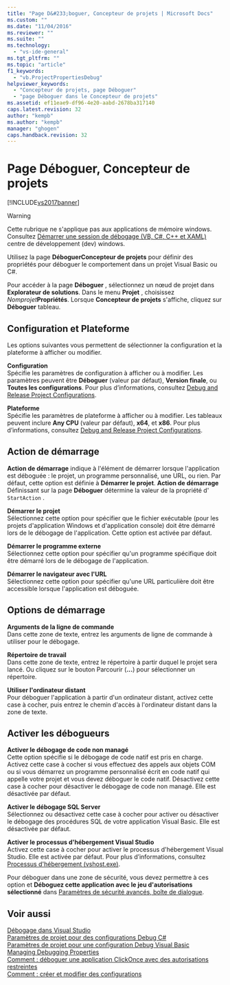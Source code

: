 ```yaml
---
title: "Page D&#233;boguer, Concepteur de projets | Microsoft Docs"
ms.custom: ""
ms.date: "11/04/2016"
ms.reviewer: ""
ms.suite: ""
ms.technology: 
  - "vs-ide-general"
ms.tgt_pltfrm: ""
ms.topic: "article"
f1_keywords: 
  - "vb.ProjectPropertiesDebug"
helpviewer_keywords: 
  - "Concepteur de projets, page Déboguer"
  - "page Déboguer dans le Concepteur de projets"
ms.assetid: ef11eae9-df96-4e20-aabd-2678ba317140
caps.latest.revision: 32
author: "kempb"
ms.author: "kempb"
manager: "ghogen"
caps.handback.revision: 32
---
```

# Page D&#233;boguer, Concepteur de projets
[!INCLUDE[vs2017banner](../../code-quality/includes/vs2017banner.md)]

> [!WARNING]
>  Cette rubrique ne s'applique pas aux applications de mémoire windows.  Consultez [Démarrer une session de débogage \(VB, C\#, C\+\+ et XAML\)](../../debugger/start-a-debugging-session-for-a-store-app-in-visual-studio-vb-csharp-cpp-and-xaml.md) centre de développement \(dev\) windows.  
  
 Utilisez la page **DéboguerConcepteur de projets** pour définir des propriétés pour déboguer le comportement dans un projet Visual Basic ou C\#.  
  
 Pour accéder à la page **Déboguer** , sélectionnez un nœud de projet dans **Explorateur de solutions**.  Dans le menu **Projet** , choisissez *Nomprojet***Propriétés**.  Lorsque **Concepteur de projets** s'affiche, cliquez sur **Déboguer** tableau.  
  
## Configuration et Plateforme  
 Les options suivantes vous permettent de sélectionner la configuration et la plateforme à afficher ou modifier.  
  
 **Configuration**  
 Spécifie les paramètres de configuration à afficher ou à modifier.  Les paramètres peuvent être **Déboguer** \(valeur par défaut\), **Version finale**, ou **Toutes les configurations**.  Pour plus d’informations, consultez [Debug and Release Project Configurations](http://msdn.microsoft.com/fr-fr/0440b300-0614-4511-901a-105b771b236e).  
  
 **Plateforme**  
 Spécifie les paramètres de plateforme à afficher ou à modifier.  Les tableaux peuvent inclure **Any CPU** \(valeur par défaut\), **x64**, et **x86**.  Pour plus d’informations, consultez [Debug and Release Project Configurations](http://msdn.microsoft.com/fr-fr/0440b300-0614-4511-901a-105b771b236e).  
  
## Action de démarrage  
 **Action de démarrage** indique à l'élément de démarrer lorsque l'application est déboguée : le projet, un programme personnalisé, une URL, ou rien.  Par défaut, cette option est définie à **Démarrer le projet**.  **Action de démarrage** Définissant sur la page **Déboguer** détermine la valeur de la propriété d' `StartAction` .  
  
 **Démarrer le projet**  
 Sélectionnez cette option pour spécifier que le fichier exécutable \(pour les projets d'application Windows et d'application console\) doit être démarré lors de le débogage de l'application.  Cette option est activée par défaut.  
  
 **Démarrer le programme externe**  
 Sélectionnez cette option pour spécifier qu'un programme spécifique doit être démarré lors de le débogage de l'application.  
  
 **Démarrer le navigateur avec l'URL**  
 Sélectionnez cette option pour spécifier qu'une URL particulière doit être accessible lorsque l'application est déboguée.  
  
## Options de démarrage  
 **Arguments de la ligne de commande**  
 Dans cette zone de texte, entrez les arguments de ligne de commande à utiliser pour le débogage.  
  
 **Répertoire de travail**  
 Dans cette zone de texte, entrez le répertoire à partir duquel le projet sera lancé.  Ou cliquez sur le bouton Parcourir \(**...**\) pour sélectionner un répertoire.  
  
 **Utiliser l'ordinateur distant**  
 Pour déboguer l'application à partir d'un ordinateur distant, activez cette case à cocher, puis entrez le chemin d'accès à l'ordinateur distant dans la zone de texte.  
  
## Activer les débogueurs  
 **Activer le débogage de code non managé**  
 Cette option spécifie si le débogage de code natif est pris en charge.  Activez cette case à cocher si vous effectuez des appels aux objets COM ou si vous démarrez un programme personnalisé écrit en code natif qui appelle votre projet et vous devez déboguer le code natif.  Désactivez cette case à cocher pour désactiver le débogage de code non managé.  Elle est désactivée par défaut.  
  
 **Activer le débogage SQL Server**  
 Sélectionnez ou désactivez cette case à cocher pour activer ou désactiver le débogage des procédures SQL de votre application Visual Basic.  Elle est désactivée par défaut.  
  
 **Activer le processus d'hébergement Visual Studio**  
 Activez cette case à cocher pour activer le processus d'hébergement Visual Studio.  Elle est activée par défaut.  Pour plus d’informations, consultez [Processus d'hébergement \(vshost.exe\)](../../ide/hosting-process-vshost-exe.md).  
  
 Pour déboguer dans une zone de sécurité, vous devez permettre à ces option et **Déboguez cette application avec le jeu d'autorisations sélectionné** dans [Paramètres de sécurité avancés, boîte de dialogue](../../ide/reference/advanced-security-settings-dialog-box.md).  
  
## Voir aussi  
 [Débogage dans Visual Studio](../../debugger/debugging-in-visual-studio.md)   
 [Paramètres de projet pour des configurations Debug C\#](../../debugger/project-settings-for-csharp-debug-configurations.md)   
 [Paramètres de projet pour une configuration Debug Visual Basic](../../debugger/project-settings-for-a-visual-basic-debug-configuration.md)   
 [Managing Debugging Properties](http://msdn.microsoft.com/fr-fr/92474d16-e7fe-4fac-9287-6bd6b3a7eb68)   
 [Comment : déboguer une application ClickOnce avec des autorisations restreintes](../../deployment/how-to-debug-a-clickonce-application-with-restricted-permissions.md)   
 [Comment : créer et modifier des configurations](../../ide/how-to-create-and-edit-configurations.md)